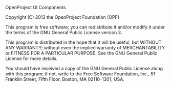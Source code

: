 OpenProject UI Components

Copyright (C) 2013 the OpenProject Foundation (OPF)

This program is free software; you can redistribute it and/or modify
it under the terms of the GNU General Public License version 3.

This program is distributed in the hope that it will be useful,
but WITHOUT ANY WARRANTY; without even the implied warranty of
MERCHANTABILITY or FITNESS FOR A PARTICULAR PURPOSE. See the GNU
General Public License for more details.

You should have received a copy of the GNU General Public License
along with this program; if not, write to the Free Software
Foundation, Inc., 51 Franklin Street, Fifth Floor, Boston, MA
02110-1301, USA.
